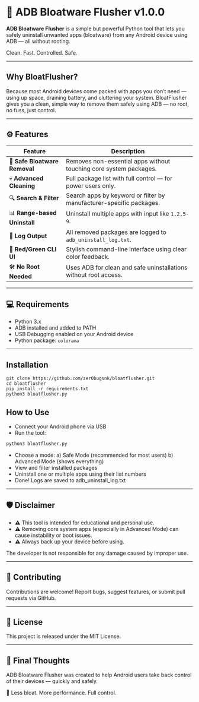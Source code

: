 # 📱 ADB Bloatware Flusher v1.0.0

**ADB Bloatware Flusher** is a simple but powerful Python tool that lets you safely uninstall unwanted apps (bloatware) from any Android device using ADB — all without rooting.

Clean. Fast. Controlled. Safe.

--- 

## Why BloatFlusher?
Because most Android devices come packed with apps you don’t need — using up space, draining battery, and cluttering your system. BloatFlusher gives you a clean, simple way to remove them safely using ADB — no root, no fuss, just control.

---

## ⚙️ Features

| Feature                         | Description                                                                 |
|----------------------------------|-----------------------------------------------------------------------------|
| 📱 **Safe Bloatware Removal**   | Removes non-essential apps without touching core system packages.          |
| 💀 **Advanced Cleaning**        | Full package list with full control — for power users only.                |
| 🔍 **Search & Filter**          | Search apps by keyword or filter by manufacturer-specific packages.        |
| 📊 **Range-based Uninstall**    | Uninstall multiple apps with input like `1,2,5-9`.                         |
| 📁 **Log Output**               | All removed packages are logged to `adb_uninstall_log.txt`.                |
| 🎨 **Red/Green CLI UI**         | Stylish command-line interface using clear color feedback.                 |
| 🛠️ **No Root Needed**          | Uses ADB for clean and safe uninstallations without root access.           |

---

## 💻 Requirements

- Python 3.x
- ADB installed and added to PATH
- USB Debugging enabled on your Android device
- Python package: `colorama`

---

## Installation
```
git clone https://github.com/zer0bugsnk/bloatflusher.git
cd bloatflusher
pip install -r requirements.txt
python3 bloatflusher.py
```

## How to Use
- Connect your Android phone via USB
- Run the tool:
```python
python3 bloatflusher.py
```
- Choose a mode:
  a) Safe Mode (recommended for most users)
  b) Advanced Mode (shows everything)
- View and filter installed packages
- Uninstall one or multiple apps using their list numbers
- Done! Logs are saved to adb_uninstall_log.txt

---

## 🛡️ Disclaimer
- ⚠️ This tool is intended for educational and personal use.
- ⚠️ Removing core system apps (especially in Advanced Mode) can cause instability or boot issues.
- ⚠️ Always back up your device before using.

The developer is not responsible for any damage caused by improper use.

---

## 🙌 Contributing
Contributions are welcome!
Report bugs, suggest features, or submit pull requests via GitHub.

---

## 📄 License
This project is released under the MIT License.

---

## 💬 Final Thoughts
ADB Bloatware Flusher was created to help Android users take back control of their devices — quickly and safely.

💪 Less bloat. More performance. Full control.


